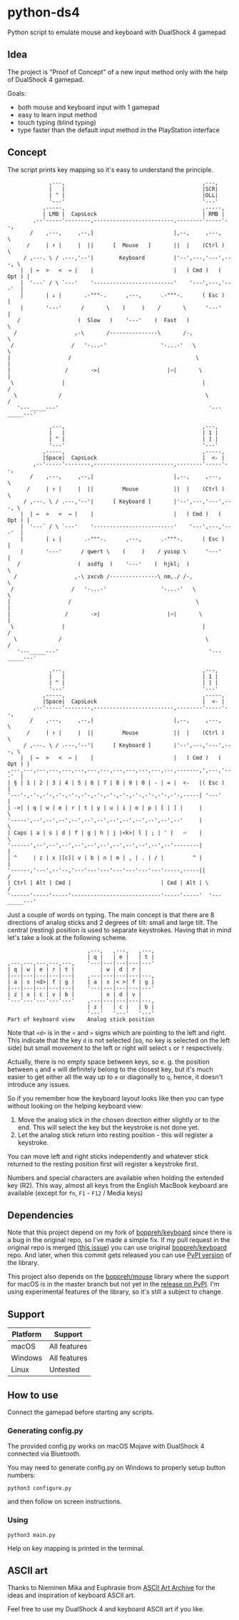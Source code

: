 # python-ds4
Python script to emulate mouse and keyboard with DualShock 4 gamepad

## Idea

The project is "Proof of Concept" of a new input method only with the help of DualShock 4 gamepad.

Goals:

- both mouse and keyboard input with 1 gamepad
- easy to learn input method
- touch typing (blind typing)
- type faster than the default input method in the PlayStation interface

## Concept

The script prints key mapping so it's easy to understand the principle.

```
             ,---,                                           ,---,
             |   |                                           |SCR|
             | ^ |                                           |OLL|
             '---'                                           '---'
           ,-----,                                           ,-----,
           | LMB |  CapsLock                                 | RMB |
        ,--'-----'--------,-------------------------,--------'-----'--,
       /    ,---,     ,--,|                         |,--,     ,---,    \
      /     | ↑ |     |  ||      [  Mouse   ]       ||  |    (Ctrl )    \
     / ,---. \ / .---,'--'|        Keyboard         |'--',---,'---',---, \
    |  | ←  >   <  → |    |                         |   ( Cmd )   ( Opt ) |
    |  '---` / \ `---'    '-------------------------'    '---',---,'---'  |
    |       | ↓ |       .-"""-.      ,---,      .-"""-.      ( Esc )      |
    |       '---'      /       \    (     )    /       \      '---'       |
   /                  (  Slow   )    '---'    (  Fast   )                  \
  /                  ,-\       /---------------\       /-,                  \
 /                  /   '-...-'                 '-...-'   \                  \
|                  /                                       \                  |
|                 /       ->|                     |⏎|       \                 |
 \               |                                           |               /
  \             /                                             \             /
   '---_____---'                                               '---_____---'

             ,---,                                           ,---,
             |   |                                           | 1 |
             | ^ |                                           | ] |
             '---'                                           '---'
           ,-----,                                           ,-----,
           |Space|  CapsLock                                 |  <- |
        ,--'-----'--------,-------------------------,--------'-----'--,
       /    ,---,     ,--,|                         |,--,     ,---,    \
      /     | ↑ |     |  ||         Mouse           ||  |    (Ctrl )    \
     / ,---. \ / .---,'--'|      [ Keyboard ]       |'--',---,'---',---, \
    |  | ←  >   <  → |    |                         |   ( Cmd )   ( Opt ) |
    |  '---` / \ `---'    '-------------------------'    '---',---,'---'  |
    |       | ↓ |       .-"""-.      ,---,      .-"""-.      ( Esc )      |
    |       '---'      / qwert \    (     )    / yuiop \      '---'       |
   /                  (  asdfg  )    '---'    (  hjkl;  )                  \
  /                  ,-\ zxcvb /---------------\ nm,./ /-,                  \
 /                  /   '-...-'                 '-...-'   \                  \
|                  /                                       \                  |
|                 /       ->|                     |⏎|       \                 |
 \               |                                           |               /
  \             /                                             \             /
   '---_____---'                                               '---_____---'

             ,---,                                           ,---,
             |   |                                           | 1 |
             | ^ |                                           | ] |
             '---'                                           '---'
           ,-----,                                           ,-----,
           |Space|  CapsLock                                 |  <- |
        ,--'-----'--------,-------------------------,--------'-----'--,
       /    ,---,     ,--,|                         |,--,     ,---,    \
      /     | ↑ |     |  ||         Mouse           ||  |    (Ctrl )    \
     / ,---. \ / .---,'--'|      [ Keyboard ]       |'--',---,'---',---, \
    |  | ←  >   <  → |    |                         |   ( Cmd )   ( Opt ) |
,---,---,---,---,---,---,---,---,---,---,---,---,---,-------,',---,'---'  |
| § | 1 | 2 | 3 | 4 | 5 | 6 | 7 | 8 | 9 | 0 | - | = |  <-   |( Esc )      |
'---'-,-'-,-'-,-'-,-'-,-'-,-'-,-'-,-'-,-'-,-'-,-'-,-'-,-----| '---'       |
| ->| | q | w | e | r | t | y | u | i | o | p | [ | ] |     |              \
'-----',--',--',--',--',--',--',--',--',--',--',--',--'     |               \
| Caps | a | s | d | f | g | h | j |<k>| l | ; | ' |   ⏎    |                \
'------',--',--',--',--',--',--',--',--',--',--',--'--------|                 |
| ^     | z | x |[c]| v | b | n | m | , | . | / |         ^ |                 |
'------,'---',--'--,'---'---'---'---'---'---'---'-----,-----||               /
| Ctrl | Alt | Cmd |                            | Cmd | Alt | \             /
'------'-----'-----'----------------------------'-----'-----'  '---_____---'
```

Just a couple of words on typing. The main concept is that there are 8 directions of analog sticks and 2 degrees of tilt: small and large tilt. The central (resting) position is used to separate keystrokes.
Having that in mind let's take a look at the following scheme.
```
                         ,---,   ,---,   ,---,
                         | q |   | e |   | t |
,---,---,---,---,---,    '---|---|---|---|---'
| q | w | e | r | t |        | w | d | r |
|---|---|---|---|---|    ,---|---|---|---|---,
| a | s |<d>| f | g |    | a | s |< >| f | g |
|---|---|---|---|---|    '---|---|---|---|---'
| z | x | c | v | b |        | x | d | v |
'---'---'---'---'---'    ,---|---|---|---|---,
                         | z |   | c |   | b |
                         '---'   '---'   '---'
Part of keyboard view    Analog stick position
```

Note that `<d>` is in the `<` and `>` signs which are pointing to the left and right.
This indicate that the key `d` is not selected (so, no key is selected on the left side)
but small movement to the left or right will select `s` or `f` respectively.

Actually, there is no empty space between keys, so e. g. the position between `q` and `e` will
definitely belong to the closest key, but it's much easier to get either all the way up to `e`
or diagonally to `q`, hence, it doesn't introduce any issues.

So if you remember how the keyboard layout looks like then you can type without
looking on the helping keyboard view:
1. Move the analog stick in the chosen direction either slightly or to the end.
This will select the key but the keystroke is not done yet.
2. Let the analog stick return into resting position - this will register a keystroke.

You can move left and right sticks independently and whatever stick returned to the
resting position first will register a keystroke first.

Numbers and special characters are available when holding the extended key (R2).
This way, almost all keys from the English MacBook keyboard are available (except
for `fn`, `F1` - `F12` / Media keys)

## Dependencies

Note that this project depend on my fork of [boppreh/keyboard](https://github.com/boppreh/keyboard)
since there is a bug in the original repo, so I've made a simple fix. If my pull request in the
original repo is merged ([this issue](https://github.com/boppreh/keyboard/issues/471)) you can
use original [boppreh/keyboard](https://github.com/boppreh/keyboard) repo. And later, when this commit
gets released you can use [PyPI version](https://pypi.org/project/keyboard/) of the library.

This project also depends on the [boppreh/mouse](https://github.com/boppreh/mouse) library where
the support for macOS is in the master branch but not yet in the
[release on PyPI](https://pypi.org/project/mouse/). I'm using experimental features of the library,
so it's still a subject to change.

## Support

| Platform | Support                                                      |
|----------|--------------------------------------------------------------|
| macOS    | All features                                                 |
| Windows  | All features                                                 |
| Linux    | Untested                                                     |

## How to use

Connect the gamepad before starting any scripts.

### Generating config.py

The provided config.py works on macOS Mojave with DualShock 4 connected via Bluetooth.

You may need to generate config.py on Windows to properly setup button numbers:
```
python3 configure.py
```
and then follow on screen instructions.

### Using

```
python3 main.py
```
Help on key mapping is printed in the terminal.

## ASCII art

Thanks to Nieminen Mika and Euphrasie from [ASCII Art Archive](https://www.asciiart.eu/computers/keyboards)
for the ideas and inspiration of keyboard ASCII art.

Feel free to use my DualShock 4 and keyboard ASCII art if you like.
